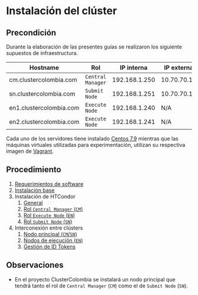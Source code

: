 # Instalación del clúster

## Precondición

Durante la elaboración de las presentes guías se realizaron los siguiente supuestos de infraestructura.

| Hostname | Rol | IP interna | IP externa |
| --- | --- | --- | --- |
| cm.clustercolombia.com | `Central Manager` | 192.168.1.250 | 10.70.70.14 |
| sn.clustercolombia.com | `Submit Node` | 192.168.1.251 | 10.70.70.15 |
| en1.clustercolombia.com | `Execute Node` | 192.168.1.240 | N/A |
| en2.clustercolombia.com | `Execute Node` | 192.168.1.241 | N/A |

Cada uno de los servidores tiene instalado [Centos 7.9](http://isoredirect.centos.org/centos/7/isos/x86_64/) mientras que las máquinas virtuales utilizadas para experimentación, utilizan su respectiva imagen de [Vagrant](https://app.vagrantup.com/centos/boxes/7).

## Procedimiento

1. [Requerimientos de software](software_requerido.md)
1. [Instalación base](base.md)
1. Instalación de HTCondor
    1. [General](instalación_htcondor-base.md)
    1. [Rol `Central Manager` (`CM`)](instalación_htcondor-rol_cm.md)
    1. [Rol `Execute Node` (`EN`)](instalación_htcondor-rol_en.md)
    1. [Rol `Submit Node` (`SN`)](instalación_htcondor-rol_sn.md)
1. Interconexión entre clústers
    1. [Nodo principal (`CM`/`SN`)](interconexión/readme.md)
    1. [Nodos de ejecución (`EN`)](interconexión/nodo_en.md)
    1. [Gestión de ID Tokens](interconexión/gestion_tokens.md)

## Observaciones

- En el proyecto ClusterColombia se instalará un nodo principal que tendrá tanto el rol de `Central Manager` (`CM`) como el de `Submit Node` (`SN`).